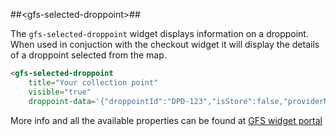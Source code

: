 ##&lt;gfs-selected-droppoint&gt;##

The `gfs-selected-droppoint` widget displays information on a droppoint. When used in conjuction with the checkout widget it will display the details of a droppoint selected from the map.

```html
<gfs-selected-droppoint
	title="Your collection point"
	visible="true"
    droppoint-data='{"droppointId":"DPD-123","isStore":false,"providerName":"DPD","distanceInMeters":888,"localizedDistance":"888 meters","droppointDescription":"The Pharmacy at Mayfair (Numark)","geoLocation":{"addressLines":["Shepherd Market"],"town":"London","postCode":"W1J 7UD","countryCode":"GB","directions":"The Pharmacy at Mayfair (Numark)"},"collectionSlots":[{"collectionDate":"2016-11-10T00:00:00Z","timeSlots":[{"from":"09:30","to":"17:00"}]}]}'></gfs-selected-droppoint>
```

More info and all the available properties can be found at [GFS widget portal](http://gfsdeveloperportal.azurewebsites.net/documentation/gfs-checkout/the-gfs-checkout-widgets/selected-droppoint-widget/ "The GFS Selected Droppoint Widget")